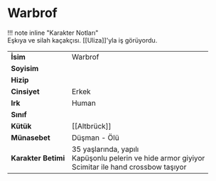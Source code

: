 # Warbrof   
  
  
!!! note inline "Karakter Notları"  
	Eşkıya ve silah kaçakçısı. [[Uliza]]'yla iş görüyordu.  
  
  
<table><tr><td><b>İsim</b></td><td>Warbrof</td></tr>  
<tr><td><b>Soyisim</b></td><td></td></tr>  
<tr><td><b>Hizip</b></td><td></td></tr>  
<tr><td><b>Cinsiyet</b></td><td>Erkek</td></tr>  
<tr><td><b>Irk</b></td><td>Human</td></tr>  
<tr><td><b>Sınıf</b></td><td></td></tr>  
<tr><td><b>Kütük</b></td><td>[[Altbrück]]</td></tr>  
<tr><td><b>Münasebet</b></td><td>Düşman - Ölü</td></tr>  
<tr><td><b>Karakter Betimi</b></td><td>35 yaşlarında, yapılı<br>Kapüşonlu pelerin ve hide armor giyiyor<br>Scimitar ile hand crossbow taşıyor</td></tr>  
</table>
